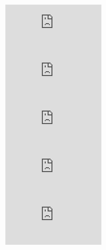 ![](https://lc-1305559490.cos.ap-shanghai.myqcloud.com/1751186428008_gsap.min.js)
![](https://lc-1305559490.cos.ap-shanghai.myqcloud.com/1751186431323_script.js)
![](https://lc-1305559490.cos.ap-shanghai.myqcloud.com/1751186433321_ScrollTrigger.min.js)
![](https://lc-1305559490.cos.ap-shanghai.myqcloud.com/1751186435289_lenis.min.js)
![](https://lc-1305559490.cos.ap-shanghai.myqcloud.com/1751186437235_css.css)